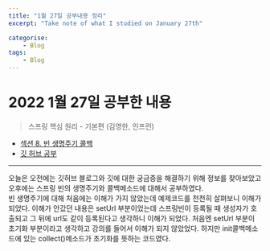 ```yaml
---
title: "1월 27일 공부내용 정리"
excerpt: "Take note of what I studied on January 27th"

categorise:    
    - Blog
tags:
    - Blog
---
```

# 2022 1월 27일 공부한 내용
>스프링 핵심 원리 - 기본편 (김영한, 인프런)
* [섹션 8. 빈 생명주기 콜백](https://funny-gourd-490.notion.site/143a2142025541a5aa420942b8dc86b3)
* [깃 허브 공부](https://funny-gourd-490.notion.site/b955ab5a7dce41bca02818cfa89e1ab0)
---
오늘은 오전에는 깃허브 블로그와 깃에 대한 궁금증을 해결하기 위해 정보를 찾아보았고 오후에는 스프링 빈의 생명주기와 콜백메소드에 대해서 공부하였다.  
빈 생명주기에 대해 처음에는 이해가 가지 않았는데 예제코드를 천천히 살펴보니 이해가 되었다. 
이해가 안갔던 내용은 setUrl 부분이었는데 스프링빈이 등록될 때 생성자가 호출되고 그 뒤에 url도 같이 등록된다고 생각하니 이해가 되었다. 
처음엔 setUrl 부분이 초기화 부분이라고 생각하고 강의를 들어서 이해가 되지 않았었다. 하지만 init콜백메소드에 있는 collect()메소드가 초기화를 뜻하는 코드였다.